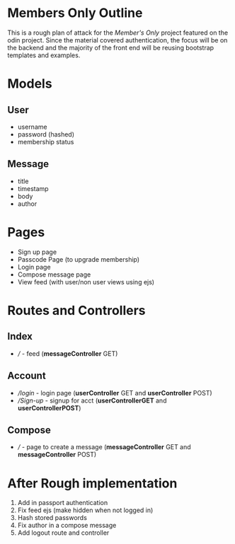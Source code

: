 # Members Only Outline
This is a rough plan of attack for the *Member's Only* project featured on the odin project. Since the material covered authentication, the focus will be on the backend and the majority of the front end will be reusing bootstrap templates and examples.
# Models
## User
- username
- password (hashed)
- membership status
## Message
- title
- timestamp
- body
- author

# Pages
- Sign up page
- Passcode Page (to upgrade membership)
- Login page
- Compose message page
- View feed (with user/non user views using ejs)

# Routes and Controllers
## Index
- */* - feed (**messageController** GET)
## Account
- */login* - login page (**userController** GET and **userController** POST)
- */Sign-up* - signup for acct (**userControllerGET** and **userControllerPOST**)
## Compose
- */* - page to create a message (**messageController** GET and **messageController** POST)
# After Rough implementation
1. Add in passport authentication
1. Fix feed ejs (make hidden when not logged in)
1. Hash stored passwords
1. Fix author in a compose message
1. Add logout route and controller
